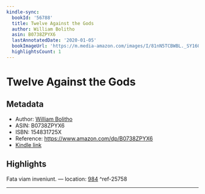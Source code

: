 ```yaml
---
kindle-sync:
  bookId: '56788'
  title: Twelve Against the Gods
  author: William Bolitho
  asin: B0738ZPYX6
  lastAnnotatedDate: '2020-01-05'
  bookImageUrl: 'https://m.media-amazon.com/images/I/81nN5TCBWBL._SY160.jpg'
  highlightsCount: 1
---
```

# Twelve Against the Gods
## Metadata
* Author: [William Bolitho](https://www.amazon.com/William-Bolitho/e/B07K82TW6X/ref=dp_byline_cont_ebooks_1)
* ASIN: B0738ZPYX6
* ISBN: 154831725X
* Reference: https://www.amazon.com/dp/B0738ZPYX6
* [Kindle link](kindle://book?action=open&asin=B0738ZPYX6)

## Highlights
Fata viam inveniunt. — location: [984](kindle://book?action=open&asin=B0738ZPYX6&location=984) ^ref-25758

---
